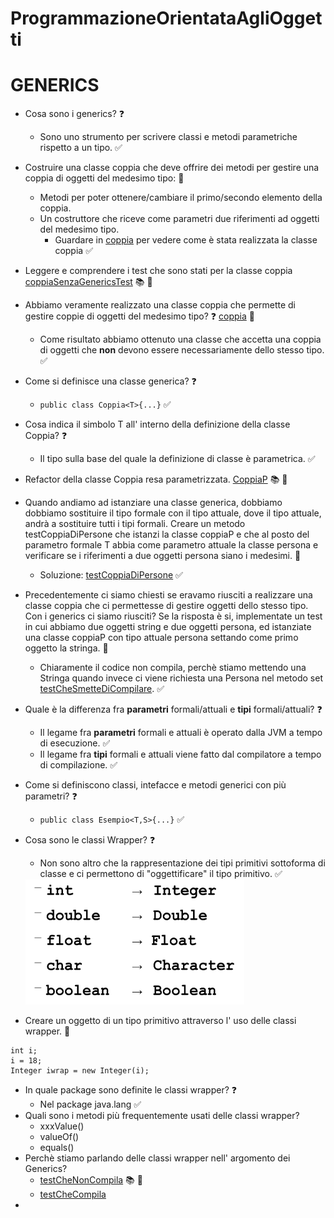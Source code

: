 # ProgrammazioneOrientataAgliOggetti
<!--- GENERICS --->
# **GENERICS**
* Cosa sono i generics? :question:
	* Sono uno strumento per scrivere classi e metodi parametriche rispetto a un tipo. :white_check_mark:
* Costruire una classe coppia che deve offrire dei metodi per gestire una coppia di oggetti del medesimo tipo:   :wrench:
	* Metodi per poter ottenere/cambiare il primo/secondo elemento della coppia.
	* Un costruttore che riceve come parametri due riferimenti ad oggetti del medesimo tipo.
		* Guardare in [coppia](https://github.com/FabioR1995/ProgrammazioneOrientataAgliOggetti/blob/main/src/com/example/coppia/Coppia.java) per vedere come è stata realizzata la classe coppia :white_check_mark:	
* Leggere e comprendere i test che sono stati per la classe coppia [coppiaSenzaGenericsTest](https://github.com/FabioR1995/ProgrammazioneOrientataAgliOggetti/blob/main/test/com/test/coppia/CoppiaSenzaGenericsTest.java) :books: :eyes:
* Abbiamo veramente realizzato una classe coppia che permette di gestire coppie di oggetti del medesimo tipo? :question: [coppia](https://github.com/FabioR1995/ProgrammazioneOrientataAgliOggetti/blob/main/src/com/example/coppia/Coppia.java) :eyes:
	* Come risultato abbiamo ottenuto una classe che accetta una coppia di oggetti che **non** devono essere necessariamente dello stesso tipo. :white_check_mark:
* Come si definisce una classe generica? :question:
	* ```public class Coppia<T>{...}``` :white_check_mark:
* Cosa indica il simbolo T all' interno della definizione della classe Coppia?  :question:
	* Il tipo sulla base del quale la definizione di classe è parametrica. :white_check_mark:
* Refactor della classe Coppia resa parametrizzata. [CoppiaP](https://github.com/FabioR1995/ProgrammazioneOrientataAgliOggetti/blob/main/src/com/example/coppia/CoppiaP.java) :books: :eyes:
* Quando andiamo ad istanziare una classe generica, dobbiamo dobbiamo sostituire il tipo formale con il tipo attuale, dove il tipo attuale, andrà a sostituire tutti i tipi formali. Creare un metodo testCoppiaDiPersone che istanzi la classe coppiaP e che al posto del parametro formale T abbia come parametro attuale la classe persona e verificare se i riferimenti a due oggetti persona siano i medesimi. :wrench: 
	* Soluzione: [testCoppiaDiPersone](https://github.com/FabioR1995/ProgrammazioneOrientataAgliOggetti/blob/main/test/com/test/coppia/CoppiaGenericsTest.java) :white_check_mark:
* Precedentemente ci siamo chiesti se eravamo riusciti a realizzare una classe coppia che ci permettesse di gestire oggetti dello stesso tipo. Con i generics ci siamo riusciti? Se la risposta è si, implementate un test in cui abbiamo due oggetti string e due oggetti persona, ed istanziate una classe coppiaP con tipo attuale persona settando come primo oggetto la stringa. :wrench:
	* Chiaramente il codice non compila, perchè stiamo mettendo una Stringa quando invece ci viene richiesta una Persona nel metodo set [testCheSmetteDiCompilare](https://github.com/FabioR1995/ProgrammazioneOrientataAgliOggetti/blob/main/test/com/test/coppia/CoppiaGenericsTest.java). :white_check_mark:
* Quale è la differenza fra **parametri** formali/attuali e **tipi** formali/attuali?  :question:
	* Il legame fra **parametri** formali e attuali è operato dalla JVM  a tempo di esecuzione. :white_check_mark:
	* Il legame fra **tipi** formali e attuali viene fatto dal compilatore a tempo di compilazione. :white_check_mark:
* Come si definiscono classi, intefacce e metodi generici con più parametri?  :question:
	* ```public class Esempio<T,S>{...}``` :white_check_mark:
* Cosa sono le classi Wrapper? :question:
	* Non sono altro che la rappresentazione dei tipi primitivi sottoforma di classe e ci permettono di "oggettificare" il tipo primitivo. :white_check_mark:  

	<img src="https://github.com/FabioR1995/ProgrammazioneOrientataAgliOggetti/blob/main/img/wrapper.png" width="350" height="200">
* Creare un oggetto di un tipo primitivo attraverso l' uso delle classi wrapper. :wrench:
```
int i;
i = 18;
Integer iwrap = new Integer(i);
```
* In quale package sono definite le classi wrapper? :question:
	* Nel package java.lang :white_check_mark:
* Quali sono i metodi più frequentemente usati delle classi wrapper?
	* xxxValue()
	* valueOf()
	* equals()
* Perchè stiamo parlando delle classi wrapper nell' argomento dei Generics?
	* [testCheNonCompila](https://github.com/FabioR1995/ProgrammazioneOrientataAgliOggetti/blob/main/test/com/test/coppia/CoppiaGenericsTest.java) :books: :eyes:
	* [testCheCompila](https://github.com/FabioR1995/ProgrammazioneOrientataAgliOggetti/blob/main/test/com/test/coppia/CoppiaGenericsTest.java)
* 	
